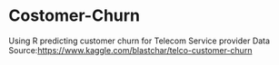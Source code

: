 # Costomer-Churn
Using R predicting customer churn for Telecom Service provider 
Data Source:https://www.kaggle.com/blastchar/telco-customer-churn
